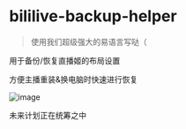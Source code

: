 # bililive-backup-helper
>使用我们超级强大的易语言写哒（

用于备份/恢复直播姬的布局设置 

方便主播重装&换电脑时快速进行恢复

![image](https://github.com/user-attachments/assets/f1033749-04a9-41fc-b6d9-1a12bdca9322)

未来计划正在统筹之中
